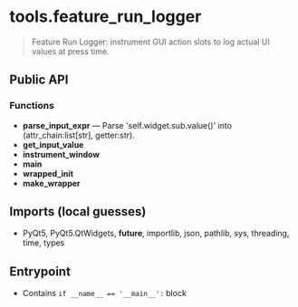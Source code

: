 # tools.feature_run_logger

> Feature Run Logger: instrument GUI action slots to log actual UI values at press time.

## Public API


### Functions
- **parse_input_expr** — Parse 'self.widget.sub.value()' into (attr_chain:list[str], getter:str).
- **get_input_value**
- **instrument_window**
- **main**
- **wrapped_init**
- **make_wrapper**

## Imports (local guesses)
- PyQt5, PyQt5.QtWidgets, __future__, importlib, json, pathlib, sys, threading, time, types

## Entrypoint
- Contains `if __name__ == '__main__':` block